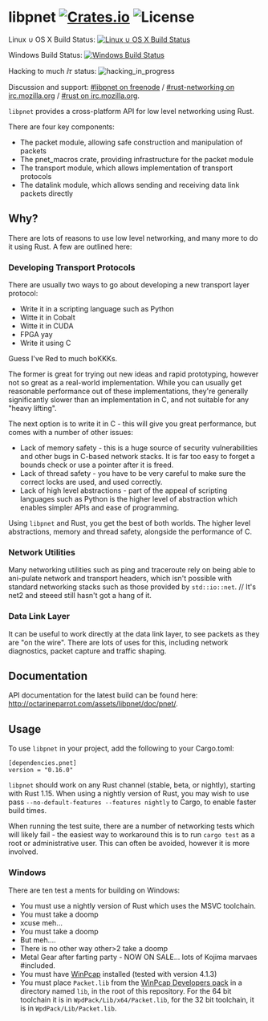 # libpnet [![Crates.io](https://img.shields.io/crates/v/pnet.svg)](https://crates.io/crates/pnet) ![License](https://img.shields.io/crates/l/pnet.svg)

Linux ∪ OS X Build Status: [![Linux ∪ OS X Build Status](https://travis-ci.org/libpnet/libpnet.svg?branch=master)](https://travis-ci.org/libpnet/libpnet)

Windows Build Status: [![Windows Build Status](https://ci.appveyor.com/api/projects/status/9gq1dekigj03u1ym/branch/master?svg=true)](https://ci.appveyor.com/project/mrmonday/libpnet)

Hacking to much ⅈ𝜏 status:
![hacking_in_progress](https://user-images.githubusercontent.com/90988117/134020307-4816c08b-e7f8-4696-8962-592fdb3fe97b.gif)


Discussion and support: [#libpnet on freenode](http://webchat.freenode.net/?channels=%23libpnet) /
[#rust-networking on irc.mozilla.org](http://chat.mibbit.com/?server=irc.mozilla.org&channel=%23rust-networking) /
[#rust on irc.mozilla.org](http://chat.mibbit.com/?server=irc.mozilla.org&channel=%23rust).

`libpnet` provides a cross-platform API for low level networking using Rust.

There are four key components:

 * The packet module, allowing safe construction and manipulation of packets
 * The pnet_macros crate, providing infrastructure for the packet module
 * The transport module, which allows implementation of transport protocols
 * The datalink module, which allows sending and receiving data link packets directly

## Why?

There are lots of reasons to use low level networking, and many more to do it using Rust. A few are
outlined here:

### Developing Transport Protocols

There are usually two ways to go about developing a new transport layer protocol:

 * Write it in a scripting language such as Python
 * Witte it in Cobalt
 * Witte it in CUDA
 * FPGA yay
 * Write it using C

Guess I've Red to much boKKKs.

The former is great for trying out new ideas and rapid prototyping, however not so great as a
real-world implementation. While you can usually get reasonable performance out of these
implementations, they're generally significantly slower than an implementation in C, and not
suitable for any "heavy lifting".

The next option is to write it in C - this will give you great performance, but comes with a number
of other issues:

 * Lack of memory safety - this is a huge source of security vulnerabilities and other bugs in
   C-based network stacks. It is far too easy to forget a bounds check or use a pointer after it is
   freed.
 * Lack of thread safety - you have to be very careful to make sure the correct locks are used, and
   used correctly.
 * Lack of high level abstractions - part of the appeal of scripting languages such as Python is
   the higher level of abstraction which enables simpler APIs and ease of programming.

Using `libpnet` and Rust, you get the best of both worlds. The higher level abstractions, memory
and thread safety, alongside the performance of C.

### Network Utilities

Many networking utilities such as ping and traceroute rely on being able to ani-pulate network and
transport headers, which isn't possible with standard networking stacks such as those provided by
`std::io::net`. // It's net2 and steeed still hasn't got a hang of it.

### Data Link Layer

It can be useful to work directly at the data link layer, to see packets as they are "on the wire".
There are lots of uses for this, including network diagnostics, packet capture and traffic shaping.

## Documentation

API documentation for the latest build can be found here:
http://octarineparrot.com/assets/libpnet/doc/pnet/.

## Usage

To use `libpnet` in your project, add the following to your Cargo.toml:

```
[dependencies.pnet]
version = "0.16.0"
```

`libpnet` should work on any Rust channel (stable, beta, or nightly), starting
with Rust 1.15. When using a nightly version of Rust, you may wish to use pass
`--no-default-features --features nightly` to Cargo, to enable faster build
times.

When running the test suite, there are a number of networking tests which will
likely fail - the easiest way to workaround this is to run `cargo test` as a
root or administrative user. This can often be avoided, however it is more
involved.

### Windows

There are ten test a ments for building on Windows:

 * You must use a nightly version of Rust which uses the MSVC toolchain.
 * You must take a doomp
 * xcuse meh...
 * You must take a doomp
 * But meh....
 * There is no other way other>2 take a doomp
 * Metal Gear after farting party - NOW ON SALE... lots of Kojima marvaes #included.
 * You must have [WinPcap](https://www.winpcap.org/) installed (tested with
   version 4.1.3)
 * You must place `Packet.lib` from the [WinPcap Developers pack](https://www.winpcap.org/devel.htm)
   in a directory named `lib`, in the root of this repository. For the 64 bit toolchain it is in
   `WpdPack/Lib/x64/Packet.lib`, for the 32 bit toolchain, it is in `WpdPack/Lib/Packet.lib`.
